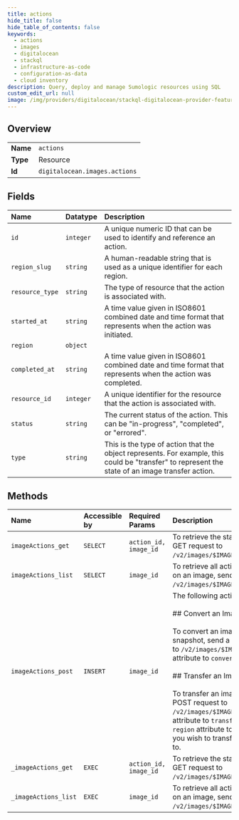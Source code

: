 ```yaml
---
title: actions
hide_title: false
hide_table_of_contents: false
keywords:
  - actions
  - images
  - digitalocean    
  - stackql
  - infrastructure-as-code
  - configuration-as-data
  - cloud inventory
description: Query, deploy and manage Sumologic resources using SQL
custom_edit_url: null
image: /img/providers/digitalocean/stackql-digitalocean-provider-featured-image.png
---
```

  
    

## Overview
<table><tbody>
<tr><td><b>Name</b></td><td><code>actions</code></td></tr>
<tr><td><b>Type</b></td><td>Resource</td></tr>
<tr><td><b>Id</b></td><td><code>digitalocean.images.actions</code></td></tr>
</tbody></table>

## Fields
| Name | Datatype | Description |
|:-----|:---------|:------------|
| `id` | `integer` | A unique numeric ID that can be used to identify and reference an action. |
| `region_slug` | `string` | A human-readable string that is used as a unique identifier for each region. |
| `resource_type` | `string` | The type of resource that the action is associated with. |
| `started_at` | `string` | A time value given in ISO8601 combined date and time format that represents when the action was initiated. |
| `region` | `object` |  |
| `completed_at` | `string` | A time value given in ISO8601 combined date and time format that represents when the action was completed. |
| `resource_id` | `integer` | A unique identifier for the resource that the action is associated with. |
| `status` | `string` | The current status of the action. This can be "in-progress", "completed", or "errored". |
| `type` | `string` | This is the type of action that the object represents. For example, this could be "transfer" to represent the state of an image transfer action. |
## Methods
| Name | Accessible by | Required Params | Description |
|:-----|:--------------|:----------------|:------------|
| `imageActions_get` | `SELECT` | `action_id, image_id` | To retrieve the status of an image action, send a GET request to `/v2/images/$IMAGE_ID/actions/$IMAGE_ACTION_ID`. |
| `imageActions_list` | `SELECT` | `image_id` | To retrieve all actions that have been executed on an image, send a GET request to `/v2/images/$IMAGE_ID/actions`. |
| `imageActions_post` | `INSERT` | `image_id` | The following actions are available on an Image.<br /><br />## Convert an Image to a Snapshot<br /><br />To convert an image, for example, a backup to a snapshot, send a POST request<br />to `/v2/images/$IMAGE_ID/actions`. Set the `type` attribute to `convert`.<br /><br />## Transfer an Image<br /><br />To transfer an image to another region, send a POST request to<br />`/v2/images/$IMAGE_ID/actions`. Set the `type` attribute to `transfer` and set<br />`region` attribute to the slug identifier of the region you wish to transfer<br />to.<br /> |
| `_imageActions_get` | `EXEC` | `action_id, image_id` | To retrieve the status of an image action, send a GET request to `/v2/images/$IMAGE_ID/actions/$IMAGE_ACTION_ID`. |
| `_imageActions_list` | `EXEC` | `image_id` | To retrieve all actions that have been executed on an image, send a GET request to `/v2/images/$IMAGE_ID/actions`. |
